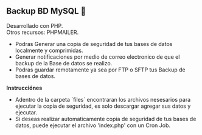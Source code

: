 ## Backup BD MySQL 💾
  Desarrollado con PHP. <br>
  Otros recursos: PHPMAILER.
  
  * Podras Generar una copia de seguridad de tus bases de datos localmente y comprimidas. <br>
  * Generar notificaciones por medio de correo electronico de que el backup de la Base de datos se realizo. <br>
  * Podras guardar remotamente ya sea por FTP o SFTP tus Backup de bases de datos. <br>

<b>Instrucciónes</b> <br>

  * Adentro de la carpeta ´files´ encontraran los archivos nesesarios para ejecutar la copia de seguridad, es solo descargar agregar sus datos y ejecutar. <br>
  * Si deseas realizar automaticamente copia de seguridad de tus bases de datos, puede ejecutar el archivo 'index.php' con un Cron Job. <br>
